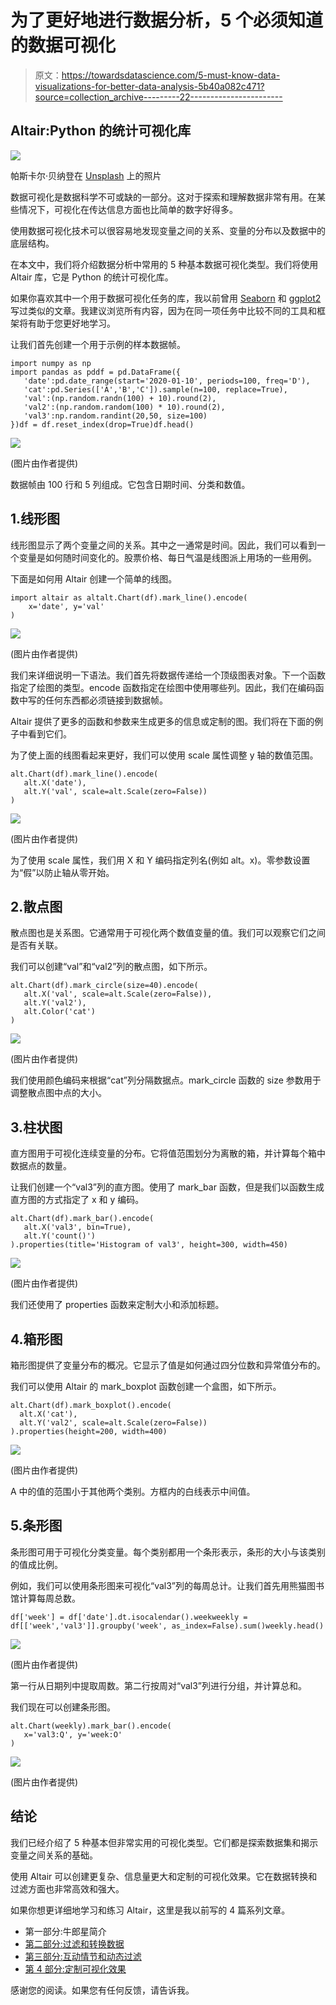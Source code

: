 # 为了更好地进行数据分析，5 个必须知道的数据可视化

> 原文：<https://towardsdatascience.com/5-must-know-data-visualizations-for-better-data-analysis-5b40a082c471?source=collection_archive---------22----------------------->

## Altair:Python 的统计可视化库

![](img/dbc94a31e45ea6142297684124e7b477.png)

帕斯卡尔·贝纳登在 [Unsplash](https://unsplash.com/s/photos/painting?utm_source=unsplash&utm_medium=referral&utm_content=creditCopyText) 上的照片

数据可视化是数据科学不可或缺的一部分。这对于探索和理解数据非常有用。在某些情况下，可视化在传达信息方面也比简单的数字好得多。

使用数据可视化技术可以很容易地发现变量之间的关系、变量的分布以及数据中的底层结构。

在本文中，我们将介绍数据分析中常用的 5 种基本数据可视化类型。我们将使用 Altair 库，它是 Python 的统计可视化库。

如果你喜欢其中一个用于数据可视化任务的库，我以前曾用 [Seaborn](/8-must-know-data-visualizations-for-better-data-analysis-9752953dd703) 和 [ggplot2](/7-must-know-visualizations-for-better-data-analysis-1ed6a440f7fe) 写过类似的文章。我建议浏览所有内容，因为在同一项任务中比较不同的工具和框架将有助于您更好地学习。

让我们首先创建一个用于示例的样本数据帧。

```
import numpy as np
import pandas as pddf = pd.DataFrame({
   'date':pd.date_range(start='2020-01-10', periods=100, freq='D'),
   'cat':pd.Series(['A','B','C']).sample(n=100, replace=True),
   'val':(np.random.randn(100) + 10).round(2),
   'val2':(np.random.random(100) * 10).round(2),
   'val3':np.random.randint(20,50, size=100)
})df = df.reset_index(drop=True)df.head()
```

![](img/fede87ed4437e39e732086c93ed7aec2.png)

(图片由作者提供)

数据帧由 100 行和 5 列组成。它包含日期时间、分类和数值。

## 1.线形图

线形图显示了两个变量之间的关系。其中之一通常是时间。因此，我们可以看到一个变量是如何随时间变化的。股票价格、每日气温是线图派上用场的一些用例。

下面是如何用 Altair 创建一个简单的线图。

```
import altair as altalt.Chart(df).mark_line().encode(
    x='date', y='val'
)
```

![](img/e0821d85a120caa28a6fd88351b96912.png)

(图片由作者提供)

我们来详细说明一下语法。我们首先将数据传递给一个顶级图表对象。下一个函数指定了绘图的类型。encode 函数指定在绘图中使用哪些列。因此，我们在编码函数中写的任何东西都必须链接到数据帧。

Altair 提供了更多的函数和参数来生成更多的信息或定制的图。我们将在下面的例子中看到它们。

为了使上面的线图看起来更好，我们可以使用 scale 属性调整 y 轴的数值范围。

```
alt.Chart(df).mark_line().encode(
   alt.X('date'),
   alt.Y('val', scale=alt.Scale(zero=False))
)
```

![](img/4a526c69f4373ccb1c7544b87be04dc8.png)

(图片由作者提供)

为了使用 scale 属性，我们用 X 和 Y 编码指定列名(例如 alt。x)。零参数设置为“假”以防止轴从零开始。

## 2.散点图

散点图也是关系图。它通常用于可视化两个数值变量的值。我们可以观察它们之间是否有关联。

我们可以创建“val”和“val2”列的散点图，如下所示。

```
alt.Chart(df).mark_circle(size=40).encode(
   alt.X('val', scale=alt.Scale(zero=False)),
   alt.Y('val2'),
   alt.Color('cat')
)
```

![](img/adfc8b2736233a329a7f4e62c4e12bc5.png)

(图片由作者提供)

我们使用颜色编码来根据“cat”列分隔数据点。mark_circle 函数的 size 参数用于调整散点图中点的大小。

## 3.柱状图

直方图用于可视化连续变量的分布。它将值范围划分为离散的箱，并计算每个箱中数据点的数量。

让我们创建一个“val3”列的直方图。使用了 mark_bar 函数，但是我们以函数生成直方图的方式指定了 x 和 y 编码。

```
alt.Chart(df).mark_bar().encode(
   alt.X('val3', bin=True),
   alt.Y('count()')
).properties(title='Histogram of val3', height=300, width=450)
```

![](img/613fec074bb40b4bb8241069e4414f63.png)

(图片由作者提供)

我们还使用了 properties 函数来定制大小和添加标题。

## 4.箱形图

箱形图提供了变量分布的概况。它显示了值是如何通过四分位数和异常值分布的。

我们可以使用 Altair 的 mark_boxplot 函数创建一个盒图，如下所示。

```
alt.Chart(df).mark_boxplot().encode(
  alt.X('cat'),
  alt.Y('val2', scale=alt.Scale(zero=False))
).properties(height=200, width=400)
```

![](img/0365966f612a0762601ab98daf6801ea.png)

(图片由作者提供)

A 中的值的范围小于其他两个类别。方框内的白线表示中间值。

## 5.条形图

条形图可用于可视化分类变量。每个类别都用一个条形表示，条形的大小与该类别的值成比例。

例如，我们可以使用条形图来可视化“val3”列的每周总计。让我们首先用熊猫图书馆计算每周总数。

```
df['week'] = df['date'].dt.isocalendar().weekweekly = df[['week','val3']].groupby('week', as_index=False).sum()weekly.head()
```

![](img/487a3058b090ccca16d7c8cb76a3e184.png)

(图片由作者提供)

第一行从日期列中提取周数。第二行按周对“val3”列进行分组，并计算总和。

我们现在可以创建条形图。

```
alt.Chart(weekly).mark_bar().encode(
   x='val3:Q', y='week:O'
)
```

![](img/30db26b9753e63a9421856b4e16fe7a0.png)

(图片由作者提供)

## 结论

我们已经介绍了 5 种基本但非常实用的可视化类型。它们都是探索数据集和揭示变量之间关系的基础。

使用 Altair 可以创建更复杂、信息量更大和定制的可视化效果。它在数据转换和过滤方面也非常高效和强大。

如果你想更详细地学习和练习 Altair，这里是我以前写的 4 篇系列文章。

*   第一部分:牛郎星简介
*   [第二部分:过滤和转换数据](/altair-statistical-visualization-library-for-python-part-2-4c8ce134e743)
*   [第三部分:互动情节和动态过滤](/altair-statistical-visualization-library-for-python-part-3-c1e650a8411e)
*   [第 4 部分:定制可视化效果](/altair-statistical-visualization-library-for-python-part-4-9ec970fb12e8)

感谢您的阅读。如果您有任何反馈，请告诉我。
